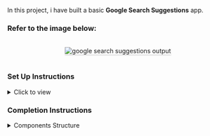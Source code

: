 In this project, i have built a basic **Google Search Suggestions** app.

### Refer to the image below:

<br/>
<div style="text-align: center;">
    <img src="https://assets.ccbp.in/frontend/content/react-js/google-search-suggestions-output.gif" alt="google search suggestions output" style="max-width:70%;box-shadow:0 2.8px 2.2px rgba(0, 0, 0, 0.12)">
</div>
<br/>

### Set Up Instructions

<details>
<summary>Click to view</summary>

- Download dependencies by running `npm install`
- Start up the app using `npm start`
</details>

### Completion Instructions

<details>
<summary>Components Structure</summary>

<br/>
<div style="text-align: center;">
    <img src="https://assets.ccbp.in/frontend/content/react-js/google-search-suggestions-component-structure-breakdown.png" alt="google search suggestions component structure" style="max-width:100%;box-shadow:0 2.8px 2.2px rgba(0, 0, 0, 0.12)">
</div>
<br/>

</details>
